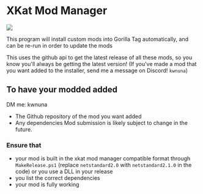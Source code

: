 # XKat Mod Manager
![](https://media.discordapp.net/attachments/871926535588835360/1156739972246814851/image.png?ex=6516118c&is=6514c00c&hm=2cc2d28b6570183256eef11220e2d04071b75af1e03c040004d15a09e9bad0ea&=)



This program will install custom mods into Gorilla Tag automatically, and can be re-run in order to update the mods

This uses the github api to get the latest release of all these mods, so you know you'll always be getting the latest version!
(If you've made a mod that you want added to the installer, send me a message on Discord! `kwnuna`)

## To have your modded added
DM me: kwnuna
* The Github repository of the mod you want added 
* Any dependencies
Mod submission is likely subject to change in the future.
### Ensure that
* your mod is built in the xkat mod manager compatible format through `MakeRelease.ps1` (replace `netstandard2.0` with `netstandard2.1.0` in the code) or you use a DLL in your release
* you list the correct dependencies
* your mod is fully working
